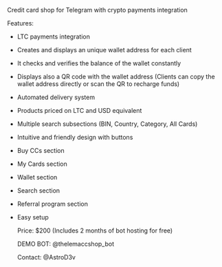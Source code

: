 Credit card shop for Telegram with crypto payments integration 

Features:

- LTC payments integration
- Creates and displays an unique wallet address for each client
- It checks and verifies the balance of the wallet constantly
- Displays also a QR code with the wallet address (Clients can copy the wallet address directly or scan the QR to recharge funds)
- Automated delivery system
- Products priced on LTC and USD equivalent
- Multiple search subsections (BIN, Country, Category, All Cards)
- Intuitive and friendly design with buttons
- Buy CCs section
- My Cards section
- Wallet section
- Search section
- Referral program section
- Easy setup

  Price: $200 (Includes 2 months of bot hosting for free)

  DEMO BOT: @thelemaccshop_bot

  Contact: @AstroD3v

  

  

